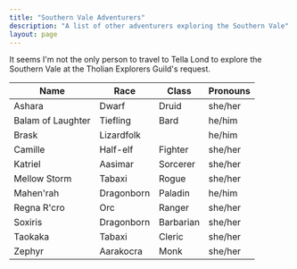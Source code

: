 ```yaml
---
title: "Southern Vale Adventurers"
description: "A list of other adventurers exploring the Southern Vale"
layout: page
---
```


It seems I'm not the only person to travel to Tella Lond to explore the Southern Vale at the Tholian Explorers Guild's request.

| Name              | Race       | Class     | Pronouns |
|-------------------|------------|-----------|----------|
| Ashara            | Dwarf      | Druid     | she/her  |
| Balam of Laughter | Tiefling   | Bard      | he/him   |
| Brask             | Lizardfolk |           | he/him   |
| Camille           | Half-elf   | Fighter   | she/her  |
| Katriel           | Aasimar    | Sorcerer  | she/her  |
| Mellow Storm      | Tabaxi     | Rogue     | she/her  |
| Mahen'rah         | Dragonborn | Paladin   | he/him   |
| Regna R'cro       | Orc        | Ranger    | she/her  |
| Soxiris           | Dragonborn | Barbarian | she/her  |
| Taokaka           | Tabaxi     | Cleric    | she/her  |
| Zephyr            | Aarakocra  | Monk      | she/her  |
